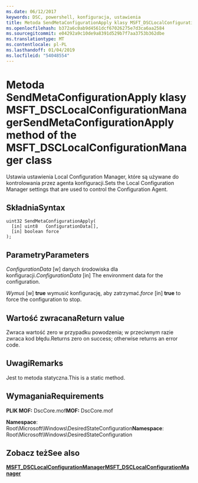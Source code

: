 ```yaml
---
ms.date: 06/12/2017
keywords: DSC, powershell, konfiguracja, ustawienia
title: Metoda SendMetaConfigurationApply klasy MSFT_DSCLocalConfigurationManager
ms.openlocfilehash: b372a6c0ab9d4561dcf67026275e7d3ca6aa2584
ms.sourcegitcommit: e04292a9c10de9a8391d529b7f7aa3753b362dbe
ms.translationtype: MT
ms.contentlocale: pl-PL
ms.lasthandoff: 01/04/2019
ms.locfileid: "54048554"
---
```

# <a name="sendmetaconfigurationapply-method-of-the-msftdsclocalconfigurationmanager-class"></a><span data-ttu-id="05a4f-103">Metoda SendMetaConfigurationApply klasy MSFT_DSCLocalConfigurationManager</span><span class="sxs-lookup"><span data-stu-id="05a4f-103">SendMetaConfigurationApply method of the MSFT_DSCLocalConfigurationManager class</span></span>

<span data-ttu-id="05a4f-104">Ustawia ustawienia Local Configuration Manager, które są używane do kontrolowania przez agenta konfiguracji.</span><span class="sxs-lookup"><span data-stu-id="05a4f-104">Sets the Local Configuration Manager settings that are used to control the Configuration Agent.</span></span>

## <a name="syntax"></a><span data-ttu-id="05a4f-105">Składnia</span><span class="sxs-lookup"><span data-stu-id="05a4f-105">Syntax</span></span>

```mof
uint32 SendMetaConfigurationApply(
  [in] uint8   ConfigurationData[],
  [in] boolean force
);
```

## <a name="parameters"></a><span data-ttu-id="05a4f-106">Parametry</span><span class="sxs-lookup"><span data-stu-id="05a4f-106">Parameters</span></span>

<span data-ttu-id="05a4f-107">*ConfigurationData* \[w\] danych środowiska dla konfiguracji.</span><span class="sxs-lookup"><span data-stu-id="05a4f-107">*ConfigurationData* \[in\] The environment data for the configuration.</span></span>

<span data-ttu-id="05a4f-108">*Wymuś* \[w\] **true** wymusić konfigurację, aby zatrzymać.</span><span class="sxs-lookup"><span data-stu-id="05a4f-108">*force* \[in\] **true** to force the configuration to stop.</span></span>

## <a name="return-value"></a><span data-ttu-id="05a4f-109">Wartość zwracana</span><span class="sxs-lookup"><span data-stu-id="05a4f-109">Return value</span></span>

<span data-ttu-id="05a4f-110">Zwraca wartość zero w przypadku powodzenia; w przeciwnym razie zwraca kod błędu.</span><span class="sxs-lookup"><span data-stu-id="05a4f-110">Returns zero on success; otherwise returns an error code.</span></span>

## <a name="remarks"></a><span data-ttu-id="05a4f-111">Uwagi</span><span class="sxs-lookup"><span data-stu-id="05a4f-111">Remarks</span></span>

<span data-ttu-id="05a4f-112">Jest to metoda statyczna.</span><span class="sxs-lookup"><span data-stu-id="05a4f-112">This is a static method.</span></span>

## <a name="requirements"></a><span data-ttu-id="05a4f-113">Wymagania</span><span class="sxs-lookup"><span data-stu-id="05a4f-113">Requirements</span></span>

<span data-ttu-id="05a4f-114">**PLIK MOF:** DscCore.mof</span><span class="sxs-lookup"><span data-stu-id="05a4f-114">**MOF:** DscCore.mof</span></span>

<span data-ttu-id="05a4f-115">**Namespace**: Root\Microsoft\Windows\DesiredStateConfiguration</span><span class="sxs-lookup"><span data-stu-id="05a4f-115">**Namespace**: Root\Microsoft\Windows\DesiredStateConfiguration</span></span>

## <a name="see-also"></a><span data-ttu-id="05a4f-116">Zobacz też</span><span class="sxs-lookup"><span data-stu-id="05a4f-116">See also</span></span>

[<span data-ttu-id="05a4f-117">**MSFT_DSCLocalConfigurationManager**</span><span class="sxs-lookup"><span data-stu-id="05a4f-117">**MSFT_DSCLocalConfigurationManager**</span></span>](msft-dsclocalconfigurationmanager.md)